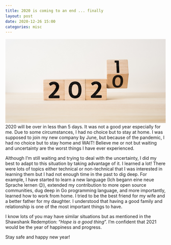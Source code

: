 ```yaml
---
title: 2020 is coming to an end ... finally
layout: post
date: 2020-12-26 15:00
categories: misc
---
```


![2021 is coming (Photo taken from https://www.mutualventures.co.uk/public-services-in-2021/)](/assets/images/2021_is_coming.png)
2020 will be over in less than 5 days. It was not a good year especially for me. Due to some circumstances, I had no choice but to stay at home. I was supposed to join my new company by June, but because of the pandemic, I had no choice but to stay home and WAIT! Believe me or not but waiting and uncertainty are the worst things I have ever experienced.

Although I’m still waiting and trying to deal with the uncertainty, I did my best to adapt to this situation by taking advantage of it. I learned a lot! There were lots of topics either technical or non-technical that I was interested in learning them but I had not enough time in the past to dig deep. For example, I have started to learn a new language (Ich begann eine neue Sprache lernen 😉), extended my contribution to more open source communities, dug deep in Go programming language, and more importantly, learned how to work from home. I tried to be the best friend for my wife and a better father for my daughter. I understood that having a good family and relationship is one of the most important things to have.

I know lots of you may have similar situations but as mentioned in the Shawshank Redemption: “_Hope is a good thing_”. I’m confident that 2021 would be the year of happiness and progress.

Stay safe and happy new year!
